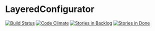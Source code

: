 # LayeredConfigurator

[![Build Status](https://travis-ci.org/movielala/LayeredConfigurator.svg)](https://travis-ci.org/movielala/LayeredConfigurator)
[![Code Climate](https://codeclimate.com/github/movielala/LayeredConfigurator/badges/gpa.svg)](https://codeclimate.com/github/movielala/LayeredConfigurator)
[![Stories in Backlog](https://badge.waffle.io/movielala/LayeredConfigurator.svg?label=ready&title=Ready)](http://waffle.io/movielala/LayeredConfigurator)
[![Stories in Done](https://badge.waffle.io/movielala/LayeredConfigurator.png?label=ready&title=Ready)](https://waffle.io/movielala/LayeredConfigurator)
